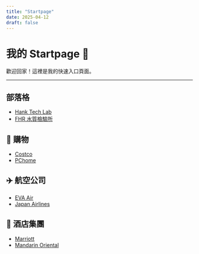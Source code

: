 ```yaml
---
title: "Startpage"
date: 2025-04-12
draft: false
---
```


# 我的 Startpage 🚀

歡迎回家！這裡是我的快速入口頁面。

---
## 部落格
- <a href="https://hanketgithub.github.io/" target="_blank">Hank Tech Lab</a>
- <a href="https://hanketgoog.blogspot.com/" target="_blank">FHR 水質檢驗所</a>

## 🛒 購物

- <a href="https://www.costco.com.tw/" target="_blank">Costco</a>
- <a href="https://24h.pchome.com.tw/" target="_blank">PChome</a>

## ✈️ 航空公司

- <a href="https://www.evaair.com/" target="_blank">EVA Air</a>
- <a href="https://www.jal.co.jp/tw/zhtw/" target="_blank">Japan Airlines</a>

## 🏨 酒店集團

- <a href="https://www.marriott.com/" target="_blank">Marriott</a>
- <a href="https://www.marriott.com/" target="_blank">Mandarin Oriental</a>

